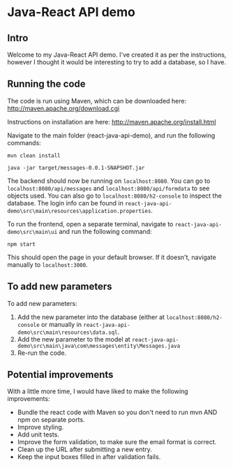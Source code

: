 # Java-React API demo

## Intro
Welcome to my Java-React API demo. I've created it as per the instructions, however I thought it would be interesting to try to add a database, so I have.


## Running the code
The code is run using Maven, which can be downloaded here: http://maven.apache.org/download.cgi

Instructions on installation are here: http://maven.apache.org/install.html



Navigate to the main folder (react-java-api-demo), and run the following commands:

`mvn clean install`

`java -jar target/messages-0.0.1-SNAPSHOT.jar`

The backend should now be running on `localhost:8080`. You can go to `localhost:8080/api/messages` and `localhost:8080/api/formdata` to see objects used. You can also go to `localhost:8080/h2-console` to inspect the database. The login info can be found in `react-java-api-demo\src\main\resources\application.properties`.

To run the frontend, open a separate terminal, navigate to `react-java-api-demo\src\main\ui` and run the following command:

`npm start`

This should open the page in your default browser. If it doesn't, navigate manually to `localhost:3000`.


## To add new parameters
To add new parameters:
1. Add the new parameter into the database (either at `localhost:8080/h2-console` or manually in `react-java-api-demo\src\main\resources\data.sql`.
2. Add the new parameter to the model at `react-java-api-demo\src\main\java\com\messages\entity\Messages.java`
3. Re-run the code.

## Potential improvements
With a little more time, I would have liked to make the following improvements:
* Bundle the react code with Maven so you don't need to run mvn AND npm on separate ports.
* Improve styling.
* Add unit tests.
* Improve the form validation, to make sure the email format is correct.
* Clean up the URL after submitting a new entry.
* Keep the input boxes filled in after validation fails.
